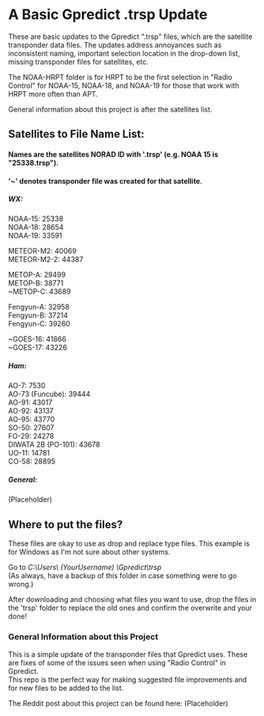 # A Basic Gpredict .trsp Update
These are basic updates to the Gpredict ".trsp" files, which are the satellite transponder data files.
The updates address annoyances such as inconsistent naming, important selection location in the drop-down list, missing transponder files for satellites, etc.  

The NOAA-HRPT folder is for HRPT to be the first selection in "Radio Control" for NOAA-15, NOAA-18, and NOAA-19 for those that work with HRPT more often than APT.  

General information about this project is after the satellites list.  
  
  
  
## Satellites to File Name List:  
#### Names are the satellites NORAD ID with '.trsp' (e.g. NOAA 15 is "25338.trsp").  
#### '~' denotes transponder file was created for that satellite.
  
##### WX:  
NOAA-15: 25338  
NOAA-18: 28654  
NOAA-19: 33591   

METEOR-M2: 40069  
METEOR-M2-2: 44387   

METOP-A: 29499   
METOP-B: 38771   
~METOP-C: 43689   

Fengyun-A: 32958   
Fengyun-B: 37214   
Fengyun-C: 39260   

~GOES-16: 41866   
~GOES-17: 43226   
   

##### Ham:  
AO-7: 7530  
AO-73 (Funcube): 39444  
AO-91: 43017  
AO-92: 43137  
AO-95: 43770  
SO-50: 27607  
FO-29: 24278  
DIWATA 2B (PO-101): 43678   
UO-11: 14781  
CO-58: 28895  


##### General:  
(Placeholder)
  
  
  
## Where to put the files? 
These files are okay to use as drop and replace type files. This example is for Windows as I'm not sure about other systems.  

Go to *C:\Users\ (YourUsername) \Gpredict\trsp*  
(As always, have a backup of this folder in case something were to go wrong.)  

After downloading and choosing what files you want to use, drop the files in the 'trsp' folder to replace the old ones and confirm the overwrite and your done!


### General Information about this Project
This is a simple update of the transponder files that Gpredict uses. These are fixes of some of the issues seen when using "Radio Control" in Gpredict.  
This repo is the perfect way for making suggested file improvements and for new files to be added to the list.    

The Reddit post about this project can be found here: (Placeholder) 
